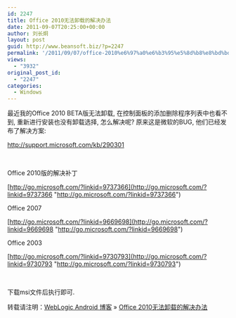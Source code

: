 ```yaml
---
id: 2247
title: Office 2010无法卸载的解决办法
date: 2011-09-07T20:25:00+00:00
author: 刘长炯
layout: post
guid: http://www.beansoft.biz/?p=2247
permalink: '/2011/09/07/office-2010%e6%97%a0%e6%b3%95%e5%8d%b8%e8%bd%bd%e7%9a%84%e8%a7%a3%e5%86%b3%e5%8a%9e%e6%b3%95/'
views:
  - "3932"
original_post_id:
  - "2247"
categories:
  - Windows
---
```

最近我的Office 2010 BETA版无法卸载, 在控制面板的添加删除程序列表中也看不到, 重新进行安装也没有卸载选择, 怎么解决呢? 原来这是微软的BUG, 他们已经发布了解决方案:

<http://support.microsoft.com/kb/290301>

&#160;

Office 2010版的解决补丁

[http://go.microsoft.com/?linkid=9737366](http://go.microsoft.com/?linkid=9737366 "http://go.microsoft.com/?linkid=9737366")

Office 2007

[http://go.microsoft.com/?linkid=9669698](http://go.microsoft.com/?linkid=9669698 "http://go.microsoft.com/?linkid=9669698")

Office 2003

[http://go.microsoft.com/?linkid=9730793](http://go.microsoft.com/?linkid=9730793 "http://go.microsoft.com/?linkid=9730793")

&#160;

下载msi文件后执行即可.

转载请注明：[WebLogic Android 博客](http://www.beansoft.biz) &raquo; [Office 2010无法卸载的解决办法](http://www.beansoft.biz/2011/09/07/office-2010%e6%97%a0%e6%b3%95%e5%8d%b8%e8%bd%bd%e7%9a%84%e8%a7%a3%e5%86%b3%e5%8a%9e%e6%b3%95/)